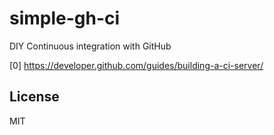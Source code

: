 # simple-gh-ci

DIY Continuous integration with GitHub

[0] https://developer.github.com/guides/building-a-ci-server/

## License

MIT
